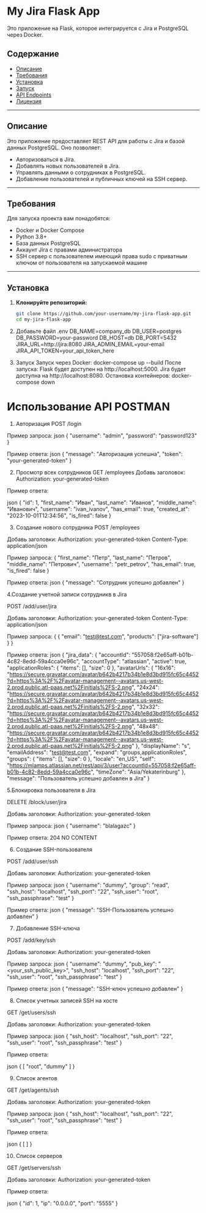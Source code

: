 # My Jira Flask App

Это приложение на Flask, которое интегрируется с Jira и PostgreSQL через Docker.

## Содержание
- [Описание](#описание)
- [Требования](#требования)
- [Установка](#установка)
- [Запуск](#запуск)
- [API Endpoints](#api-endpoints)
- [Лицензия](#лицензия)

---

## Описание

Это приложение предоставляет REST API для работы с Jira и базой данных PostgreSQL. Оно позволяет:
- Авторизоваться в Jira.
- Добавлять новых пользователей в Jira.
- Управлять данными о сотрудниках в PostgreSQL.
- Добавление пользователей и публичных ключей на SSH сервер.

---

## Требования

Для запуска проекта вам понадобятся:
- Docker и Docker Compose
- Python 3.8+
- База данных PostgreSQL
- Аккаунт Jira с правами администратора
- SSH сервер с пользователем имеющий права sudo с приватным ключом от пользователя на запускаемой машине

---

## Установка

1. **Клонируйте репозиторий:**
   ```bash
   git clone https://github.com/your-username/my-jira-flask-app.git
   cd my-jira-flask-app
2. Добавьте файл .env
   DB_NAME=company_db
   DB_USER=postgres
   DB_PASSWORD=your-password
   DB_HOST=db
   DB_PORT=5432
   JIRA_URL=http://jira:8080
   JIRA_ADMIN_EMAIL=your-email
   JIRA_API_TOKEN=your_api_token_here
   
3. Запуск
   Запуск через Docker:
      docker-compose up --build
   После запуска:
      Flask будет доступен на http://localhost:5000.
      Jira будет доступна на http://localhost:8080.
   Остановка контейнеров:
      docker-compose down


# Использование API POSTMAN
1. Авторизация
    POST /login
   
  Пример запроса:
json
{
    "username": "admin",
    "password": "password123"
}

  Пример ответа:
json
{
    "message": "Авторизация успешна",
    "token": "your-generated-token"
}

2. Просмотр всех сотрудников
GET /employees
Добавь заголовок:
Authorization: your-generated-token

Пример ответа:

json
 {
     "id": 1,
     "first_name": "Иван",
     "last_name": "Иванов",
     "middle_name": "Иванович",
     "username": "ivan_ivanov",
     "has_email": true,
     "created_at": "2023-10-01T12:34:56",
     "is_fired": false
 }

3. Создание нового сотрудника
POST /employees

Добавь заголовки:
Authorization: your-generated-token
Content-Type: application/json

Пример запроса:
{
    "first_name": "Петр",
    "last_name": "Петров",
    "middle_name": "Петрович",
    "username": "petr_petrov",
    "has_email": true,
    "is_fired": false
}

Пример ответа:
json
{
    "message": "Сотрудник успешно добавлен"
}

4.Создание учетной записи сотрудникв в Jira

POST /add/user/jira

Добавь заголовки:
Authorization: your-generated-token
Content-Type: application/json

Пример запроса:
{
    {
    "email": "test@test.com",
    "products": ["jira-software"]
    }
}

Пример ответа:
json
{
    "jira_data": {
        "accountId": "557058:f2e65aff-b01b-4c82-8edd-59a4cca0e96c",
        "accountType": "atlassian",
        "active": true,
        "applicationRoles": {
            "items": [],
            "size": 0
        },
        "avatarUrls": {
            "16x16": "https://secure.gravatar.com/avatar/b642b4217b34b1e8d3bd915fc65c4452?d=https%3A%2F%2Favatar-management--avatars.us-west-2.prod.public.atl-paas.net%2Finitials%2FS-2.png",
            "24x24": "https://secure.gravatar.com/avatar/b642b4217b34b1e8d3bd915fc65c4452?d=https%3A%2F%2Favatar-management--avatars.us-west-2.prod.public.atl-paas.net%2Finitials%2FS-2.png",
            "32x32": "https://secure.gravatar.com/avatar/b642b4217b34b1e8d3bd915fc65c4452?d=https%3A%2F%2Favatar-management--avatars.us-west-2.prod.public.atl-paas.net%2Finitials%2FS-2.png",
            "48x48": "https://secure.gravatar.com/avatar/b642b4217b34b1e8d3bd915fc65c4452?d=https%3A%2F%2Favatar-management--avatars.us-west-2.prod.public.atl-paas.net%2Finitials%2FS-2.png"
        },
        "displayName": "s",
        "emailAddress": "test@test.com",
        "expand": "groups,applicationRoles",
        "groups": {
            "items": [],
            "size": 0
        },
        "locale": "en_US",
        "self": "https://mlamps.atlassian.net/rest/api/3/user?accountId=557058:f2e65aff-b01b-4c82-8edd-59a4cca0e96c",
        "timeZone": "Asia/Yekaterinburg"
    },
    "message": "Пользователь успешно добавлен в Jira"
}

5.Блокировка пользователя в Jira

DELETE /block/user/jira

Добавь заголовки:
Authorization: your-generated-token

Пример запроса:
json
{
    "username": "blalagazc"
}

Пример ответа:
204 NO CONTENT

6. Создание SSH-пользователя
    
POST /add/user/ssh

Добавь заголовки:
Authorization: your-generated-token

Пример запроса:
json
{
    "username": "dummy",
    "group": "read",
    "ssh_host": "localhost",
    "ssh_port": "22",
    "ssh_user": "root",
    "ssh_passphrase": "test"
}

Пример ответа:
json
{
    "message": "SSH-Пользователь успешно добавлен"
}

7. Добавление SSH-ключа

POST /add/key/ssh

Добавь заголовки:
Authorization: your-generated-token

Пример запроса:
json
{
    "username": "dummy",
    "pub_key": "<your_ssh_public_key>",
    "ssh_host": "localhost",
    "ssh_port": "22",
    "ssh_user": "root",
    "ssh_passphrase": "test"
}

Пример ответа:
json
{
    "message": "SSH-ключ успешно добавлен"
}

8. Список учетных записей SSH на хосте

GET /get/users/ssh

Добавь заголовки:
Authorization: your-generated-token

Пример запроса:
json
{
    "ssh_host": "localhost",
    "ssh_port": "22",
    "ssh_user": "root",
    "ssh_passphrase": "test"
}

Пример ответа:

json
{
    [
        "root",
        "dummy"
    ]
}

9. Список агентов

GET /get/agents/ssh

Добавь заголовки:
Authorization: your-generated-token

Пример запроса:
json
{
    "ssh_host": "localhost",
    "ssh_port": "22",
    "ssh_user": "root",
    "ssh_passphrase": "test"
}

Пример ответа:

json
{
    [
    ]
}

10. Список серверов

GET /get/servers/ssh

Добавь заголовки:
Authorization: your-generated-token

Пример ответа:

json
{
    "id": 1,
    "ip": "0.0.0.0",
    "port": "5555"
}

